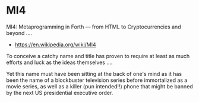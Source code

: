 # MI4
MI4: Metaprogramming in Forth — from HTML to Cryptocurrencies and beyond ....

- https://en.wikipedia.org/wiki/MI4

To conceive a catchy name and title has proven to require at least as much efforts and luck as the ideas themselves ....

Yet this name must have been sitting at the back of one's mind as it has been the name of a blockbuster television series before immortalized as a movie series, as well as a killer (pun intended!!) phone that might be banned by the next US presidential executive order.
